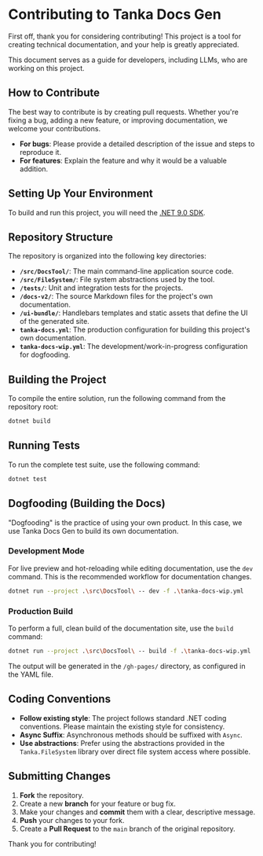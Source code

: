 # Contributing to Tanka Docs Gen

First off, thank you for considering contributing! This project is a tool for creating technical documentation, and your help is greatly appreciated.

This document serves as a guide for developers, including LLMs, who are working on this project.

## How to Contribute

The best way to contribute is by creating pull requests. Whether you're fixing a bug, adding a new feature, or improving documentation, we welcome your contributions.

- **For bugs**: Please provide a detailed description of the issue and steps to reproduce it.
- **For features**: Explain the feature and why it would be a valuable addition.

## Setting Up Your Environment

To build and run this project, you will need the [.NET 9.0 SDK](https://dotnet.microsoft.com/download/dotnet/9.0).

## Repository Structure

The repository is organized into the following key directories:

- **`/src/DocsTool/`**: The main command-line application source code.
- **`/src/FileSystem/`**: File system abstractions used by the tool.
- **`/tests/`**: Unit and integration tests for the projects.
- **`/docs-v2/`**: The source Markdown files for the project's own documentation.
- **`/ui-bundle/`**: Handlebars templates and static assets that define the UI of the generated site.
- **`tanka-docs.yml`**: The production configuration for building this project's own documentation.
- **`tanka-docs-wip.yml`**: The development/work-in-progress configuration for dogfooding.

## Building the Project

To compile the entire solution, run the following command from the repository root:

```bash
dotnet build
```

## Running Tests

To run the complete test suite, use the following command:

```bash
dotnet test
```

## Dogfooding (Building the Docs)

"Dogfooding" is the practice of using your own product. In this case, we use Tanka Docs Gen to build its own documentation.

### Development Mode

For live preview and hot-reloading while editing documentation, use the `dev` command. This is the recommended workflow for documentation changes.

```bash
dotnet run --project .\src\DocsTool\ -- dev -f .\tanka-docs-wip.yml
```

### Production Build

To perform a full, clean build of the documentation site, use the `build` command:

```bash
dotnet run --project .\src\DocsTool\ -- build -f .\tanka-docs-wip.yml
```

The output will be generated in the `/gh-pages/` directory, as configured in the YAML file.

## Coding Conventions

- **Follow existing style**: The project follows standard .NET coding conventions. Please maintain the existing style for consistency.
- **Async Suffix**: Asynchronous methods should be suffixed with `Async`.
- **Use abstractions**: Prefer using the abstractions provided in the `Tanka.FileSystem` library over direct file system access where possible.

## Submitting Changes

1. **Fork** the repository.
2. Create a new **branch** for your feature or bug fix.
3. Make your changes and **commit** them with a clear, descriptive message.
4. **Push** your changes to your fork.
5. Create a **Pull Request** to the `main` branch of the original repository.

Thank you for contributing! 